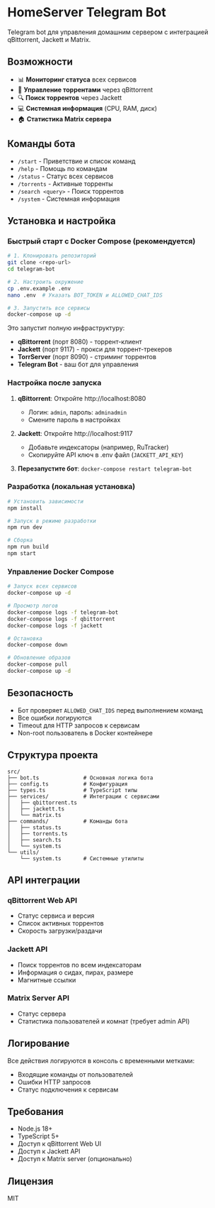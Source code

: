 # HomeServer Telegram Bot

Telegram bot для управления домашним сервером с интеграцией qBittorrent, Jackett и Matrix.

## Возможности

- 📊 **Мониторинг статуса** всех сервисов
- 🌊 **Управление торрентами** через qBittorrent
- 🔍 **Поиск торрентов** через Jackett
- 💻 **Системная информация** (CPU, RAM, диск)
- 🏠 **Статистика Matrix сервера**

## Команды бота

- `/start` - Приветствие и список команд
- `/help` - Помощь по командам
- `/status` - Статус всех сервисов
- `/torrents` - Активные торренты
- `/search <query>` - Поиск торрентов
- `/system` - Системная информация

## Установка и настройка

### Быстрый старт с Docker Compose (рекомендуется)

```bash
# 1. Клонировать репозиторий
git clone <repo-url>
cd telegram-bot

# 2. Настроить окружение
cp .env.example .env
nano .env  # Указать BOT_TOKEN и ALLOWED_CHAT_IDS

# 3. Запустить все сервисы
docker-compose up -d
```

Это запустит полную инфраструктуру:
- **qBittorrent** (порт 8080) - торрент-клиент  
- **Jackett** (порт 9117) - прокси для торрент-трекеров
- **TorrServer** (порт 8090) - стриминг торрентов
- **Telegram Bot** - ваш бот для управления

### Настройка после запуска

1. **qBittorrent**: Откройте http://localhost:8080
   - Логин: `admin`, пароль: `adminadmin`
   - Смените пароль в настройках

2. **Jackett**: Откройте http://localhost:9117  
   - Добавьте индексаторы (например, RuTracker)
   - Скопируйте API ключ в .env файл (`JACKETT_API_KEY`)

3. **Перезапустите бот**: `docker-compose restart telegram-bot`

### Разработка (локальная установка)

```bash
# Установить зависимости
npm install

# Запуск в режиме разработки
npm run dev

# Сборка
npm run build
npm start
```

### Управление Docker Compose

```bash
# Запуск всех сервисов
docker-compose up -d

# Просмотр логов
docker-compose logs -f telegram-bot
docker-compose logs -f qbittorrent
docker-compose logs -f jackett

# Остановка
docker-compose down

# Обновление образов
docker-compose pull
docker-compose up -d
```

## Безопасность

- Бот проверяет `ALLOWED_CHAT_IDS` перед выполнением команд
- Все ошибки логируются
- Timeout для HTTP запросов к сервисам
- Non-root пользователь в Docker контейнере

## Структура проекта

```
src/
├── bot.ts              # Основная логика бота
├── config.ts           # Конфигурация
├── types.ts            # TypeScript типы
├── services/           # Интеграции с сервисами
│   ├── qbittorrent.ts
│   ├── jackett.ts
│   └── matrix.ts
├── commands/           # Команды бота
│   ├── status.ts
│   ├── torrents.ts
│   ├── search.ts
│   └── system.ts
└── utils/
    └── system.ts       # Системные утилиты
```

## API интеграции

### qBittorrent Web API
- Статус сервиса и версия
- Список активных торрентов
- Скорость загрузки/раздачи

### Jackett API
- Поиск торрентов по всем индексаторам
- Информация о сидах, пирах, размере
- Магнитные ссылки

### Matrix Server API
- Статус сервера
- Статистика пользователей и комнат (требует admin API)

## Логирование

Все действия логируются в консоль с временными метками:
- Входящие команды от пользователей
- Ошибки HTTP запросов
- Статус подключения к сервисам

## Требования

- Node.js 18+
- TypeScript 5+
- Доступ к qBittorrent Web UI
- Доступ к Jackett API
- Доступ к Matrix server (опционально)

## Лицензия

MIT